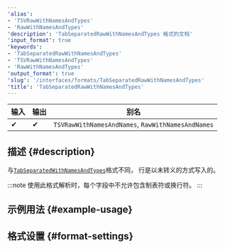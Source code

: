 ```yaml
---
'alias':
- 'TSVRawWithNamesAndTypes'
- 'RawWithNamesAndTypes'
'description': 'TabSeparatedRawWithNamesAndTypes 格式的文档'
'input_format': true
'keywords':
- 'TabSeparatedRawWithNamesAndTypes'
- 'TSVRawWithNamesAndTypes'
- 'RawWithNamesAndTypes'
'output_format': true
'slug': '/interfaces/formats/TabSeparatedRawWithNamesAndTypes'
'title': 'TabSeparatedRawWithNamesAndTypes'
---
```


| 输入  | 输出  | 别名                                             |
|-------|--------|---------------------------------------------------|
| ✔     | ✔      | `TSVRawWithNamesAndNames`, `RawWithNamesAndNames` |

## 描述 {#description}

与[`TabSeparatedWithNamesAndTypes`](./TabSeparatedWithNamesAndTypes.md)格式不同，
行是以未转义的方式写入的。

:::note
使用此格式解析时，每个字段中不允许包含制表符或换行符。
:::

## 示例用法 {#example-usage}

## 格式设置 {#format-settings}
